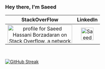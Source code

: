   ### Hey there, I'm Saeed  

 |StackOverFlow|LinkedIn|
 |:---:|:---:|
 |<a href="https://stackoverflow.com/users/9422637/saeed"><img src="https://stackoverflow.com/users/flair/9422637.png" width="208" height="58" alt="profile for Saeed Hassani Borzadaran on Stack Overflow, a network of free, community-driven Q&amp;A sites" title="profile for Saeed Hassani Borzadaran on Stack Exchange, a network of free, community-driven Q&amp;A sites" /></a>|<a href="https://www.linkedin.com/in/realsaeedhassani/"><img src="https://raw.githubusercontent.com/peterthehan/peterthehan/master/assets/linkedin.svg" width="40" height="40" alt="Saeed Hassani Borzadaran" title="Saeed Hassani Borzadaran" /></a>| 


<br/>

[![GitHub Streak](https://github-readme-streak-stats.herokuapp.com/?user=realsaeedhassani&theme=dark)](https://git.io/streak-stats) 
<!-- 
[![Saeed's github activity graph](https://activity-graph.herokuapp.com/graph?username=realsaeedhassani&theme=react-dark)](https://github.com/realsaeedhassani) -->


